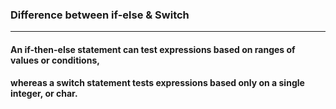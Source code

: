 ### Difference between if-else & Switch 
***
#### An if-then-else statement can test expressions based on ranges of values or conditions, 
#### whereas a switch statement tests expressions based only on a single integer, or char.
